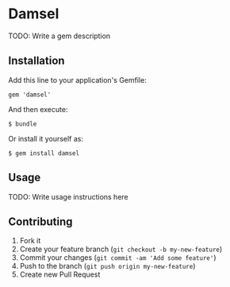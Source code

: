 # Damsel

TODO: Write a gem description

## Installation

Add this line to your application's Gemfile:

    gem 'damsel'

And then execute:

    $ bundle

Or install it yourself as:

    $ gem install damsel

## Usage

TODO: Write usage instructions here

## Contributing

1. Fork it
2. Create your feature branch (`git checkout -b my-new-feature`)
3. Commit your changes (`git commit -am 'Add some feature'`)
4. Push to the branch (`git push origin my-new-feature`)
5. Create new Pull Request
